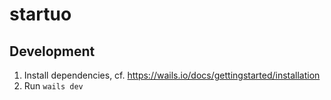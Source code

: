 # startuo

## Development

1. Install dependencies, cf. https://wails.io/docs/gettingstarted/installation
2. Run `wails dev`
